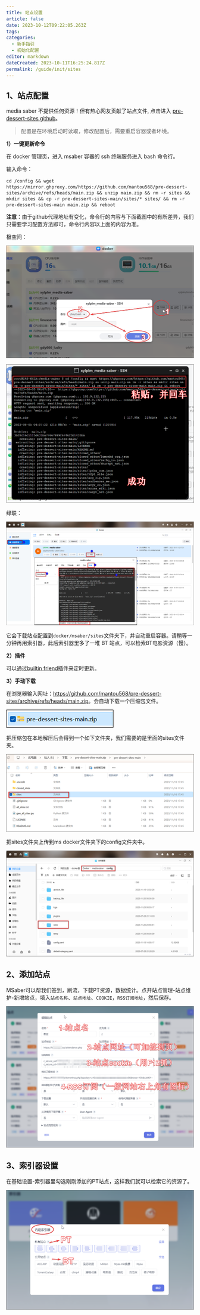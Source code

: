 ```yaml
---
title: 站点设置
article: false
date: 2023-10-12T09:22:05.263Z
tags:
categories: 
  - 新手指引
  - 初始化配置
editor: markdown
dateCreated: 2023-10-11T16:25:24.817Z
permalink: /guide/init/sites
---
```


## 1、站点配置

media saber 不提供任何资源！但有热心网友贡献了站点文件,
点击进入 [pre-dessert-sites github](https://github.com/mantou568/pre-dessert-sites)。

> 配置是在环境启动时读取，修改配置后，需要重启容器或者环境。

**1）一键更新命令**

在 docker 管理页，进入 msaber 容器的 ssh 终端服务进入 bash 命令行。


输入命令：

```shell
cd /config && wget https://mirror.ghproxy.com/https://github.com/mantou568/pre-dessert-sites/archive/refs/heads/main.zip && unzip main.zip && rm -r sites && mkdir sites && cp -r pre-dessert-sites-main/sites/* sites/ && rm -r pre-dessert-sites-main main.zip && reboot
```
**注意**：由于github代理地址有变化，命令行的内容与下面截图中的有所差异，我们只需要学习配置方法即可，命令行内容以上面的内容为准。

极空间：

![0301.png](./images/0301.png)

![0302.png](./images/0302.png)

绿联：

![0303.png](./images/0303.png)

它会下载站点配置到`docker/msaber/sites`文件夹下，并自动重启容器。请稍等一分钟再用索引器，此后索引器里多了一堆 BT 站点，可以检索BT电影资源（慢）。


**2）插件**

可以通过[builtin friend](/docs/plugin/builtin_friend/#插件使用)插件来定时更新。

**3）手动下载**

在浏览器输入网址：<https://github.com/mantou568/pre-dessert-sites/archive/refs/heads/main.zip>。会自动下载一个压缩包文件。

![0304.png](./images/0304.png)

把压缩包在本地解压后会得到一个如下文件夹，我们需要的是里面的sites文件夹。

![0305.png](./images/0305.png)

把sites文件夹上传到ms docker文件夹下的config文件夹中。

![0306.png](./images/0306.png)

## 2、添加站点

MSaber可以帮我们签到，刷流，下载PT资源，数据统计。点开站点管理-站点维护-新增站点，填入`站点名称`、`站点地址`、`COOKIE`，`RSS订阅地址`，然后保存。

![0307.png](./images/0307.png)

## 3、索引器设置

在基础设置-索引器里勾选刚刚添加的PT站点，这样我们就可以检索它的资源了。

![0308.png](./images/0308.png)
